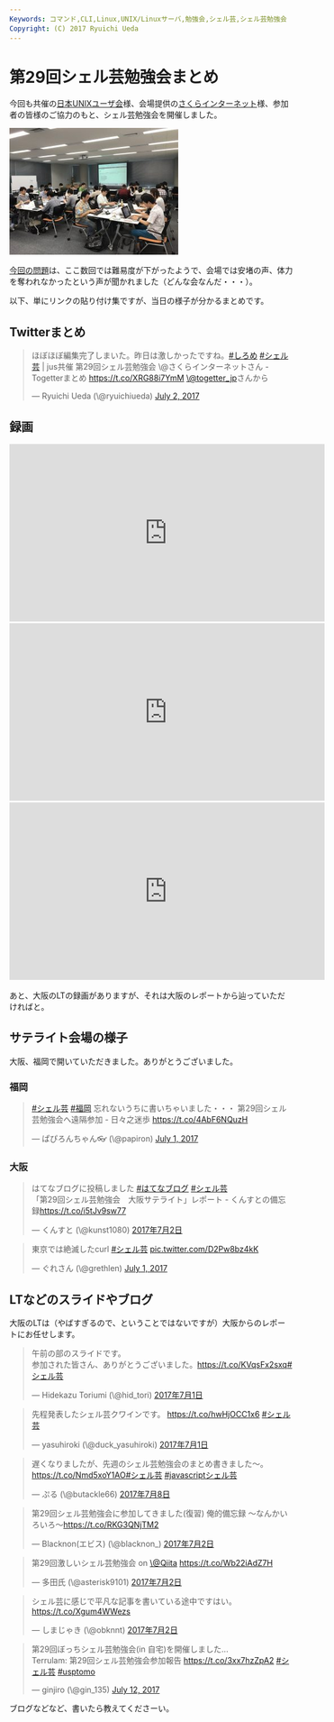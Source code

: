 ```yaml
---
Keywords: コマンド,CLI,Linux,UNIX/Linuxサーバ,勉強会,シェル芸,シェル芸勉強会
Copyright: (C) 2017 Ryuichi Ueda
---
```


# 第29回シェル芸勉強会まとめ
今回も共催の<a href="https://www.jus.or.jp/">日本UNIXユーザ会</a>様、会場提供の<a href="https://www.sakura.ad.jp/">さくらインターネット</a>様、参加者の皆様のご協力のもと、シェル芸勉強会を開催しました。

<a href="DDn5LauV0AEolHe.jpg"><img src="DDn5LauV0AEolHe-300x225.jpg" alt="" width="300" height="225" class="aligncenter size-medium wp-image-9931" /></a>



<a href="https://blog.ueda.tech/?p=9870">今回の問題</a>は、ここ数回では難易度が下がったようで、会場では安堵の声、体力を奪われなかったという声が聞かれました（どんな会なんだ・・・）。

以下、単にリンクの貼り付け集ですが、当日の様子が分かるまとめです。

<h2>Twitterまとめ</h2>

<blockquote class="twitter-tweet" data-partner="tweetdeck"><p lang="ja" dir="ltr">ほぼほぼ編集完了しまいた。昨日は激しかったですね。<a href="https://twitter.com/hashtag/%E3%81%97%E3%82%8D%E3%82%81?src=hash">#しろめ</a> <a href="https://twitter.com/hashtag/%E3%82%B7%E3%82%A7%E3%83%AB%E8%8A%B8?src=hash">#シェル芸</a> | jus共催 第29回シェル芸勉強会 \@さくらインターネットさん - Togetterまとめ <a href="https://t.co/XRG88i7YmM">https://t.co/XRG88i7YmM</a> <a href="https://twitter.com/togetter_jp">\@togetter_jp</a>さんから</p>&mdash; Ryuichi Ueda (\@ryuichiueda) <a href="https://twitter.com/ryuichiueda/status/881333495192199169">July 2, 2017</a></blockquote>
<script async src="//platform.twitter.com/widgets.js" charset="utf-8"></script>

<h2>録画</h2>

<iframe width="560" height="315" src="https://www.youtube.com/embed/-0DltBwo_5k" frameborder="0" allowfullscreen></iframe>

<iframe width="560" height="315" src="https://www.youtube.com/embed/GyyKvbrcRyw" frameborder="0" allowfullscreen></iframe>

<iframe width="560" height="315" src="https://www.youtube.com/embed/781cEwIQX-w" frameborder="0" allowfullscreen></iframe>

あと、大阪のLTの録画がありますが、それは大阪のレポートから辿っていただければと。

<h2>サテライト会場の様子</h2>

大阪、福岡で開いていただきました。ありがとうございました。

<h3>福岡</h3>

<blockquote class="twitter-tweet" data-partner="tweetdeck"><p lang="ja" dir="ltr"><a href="https://twitter.com/hashtag/%E3%82%B7%E3%82%A7%E3%83%AB%E8%8A%B8?src=hash">#シェル芸</a> <a href="https://twitter.com/hashtag/%E7%A6%8F%E5%B2%A1?src=hash">#福岡</a> 忘れないうちに書いちゃいました・・・ 第29回シェル芸勉強会へ遠隔参加 - 日々之迷歩 <a href="https://t.co/4AbF6NQuzH">https://t.co/4AbF6NQuzH</a></p>&mdash; ぱぴろんちゃん👓 (\@papiron) <a href="https://twitter.com/papiron/status/881198132217880576">July 1, 2017</a></blockquote>
<script async src="//platform.twitter.com/widgets.js" charset="utf-8"></script>

<h3>大阪</h3>

<blockquote class="twitter-tweet" data-lang="ja"><p lang="ja" dir="ltr">はてなブログに投稿しました <a href="https://twitter.com/hashtag/%E3%81%AF%E3%81%A6%E3%81%AA%E3%83%96%E3%83%AD%E3%82%B0?src=hash">#はてなブログ</a> <a href="https://twitter.com/hashtag/%E3%82%B7%E3%82%A7%E3%83%AB%E8%8A%B8?src=hash">#シェル芸</a><br>「第29回シェル芸勉強会　大阪サテライト」レポート - くんすとの備忘録<a href="https://t.co/i5tJv9sw77">https://t.co/i5tJv9sw77</a></p>&mdash; くんすと (\@kunst1080) <a href="https://twitter.com/kunst1080/status/881535147673243649">2017年7月2日</a></blockquote> <script async src="//platform.twitter.com/widgets.js" charset="utf-8"></script>

<blockquote class="twitter-tweet" data-partner="tweetdeck"><p lang="ja" dir="ltr">東京では絶滅したcurl <a href="https://twitter.com/hashtag/%E3%82%B7%E3%82%A7%E3%83%AB%E8%8A%B8?src=hash">#シェル芸</a> <a href="https://t.co/D2Pw8bz4kK">pic.twitter.com/D2Pw8bz4kK</a></p>&mdash; ぐれさん (\@grethlen) <a href="https://twitter.com/grethlen/status/881053495935107072">July 1, 2017</a></blockquote>
<script async src="//platform.twitter.com/widgets.js" charset="utf-8"></script>

<h2>LTなどのスライドやブログ</h2>

大阪のLTは（やばすぎるので、ということではないですが）大阪からのレポートにお任せします。

<blockquote class="twitter-tweet" data-lang="ja"><p lang="ja" dir="ltr">午前の部のスライドです。<br>参加された皆さん、ありがとうございました。<a href="https://t.co/KVqsFx2sxq">https://t.co/KVqsFx2sxq</a><a href="https://twitter.com/hashtag/%E3%82%B7%E3%82%A7%E3%83%AB%E8%8A%B8?src=hash">#シェル芸</a></p>&mdash; Hidekazu Toriumi (\@hid_tori) <a href="https://twitter.com/hid_tori/status/881021071847079938">2017年7月1日</a></blockquote>
<script async src="//platform.twitter.com/widgets.js" charset="utf-8"></script>

<blockquote class="twitter-tweet" data-lang="ja"><p lang="ja" dir="ltr">先程発表したシェル芸クワインです。 <a href="https://t.co/hwHjOCC1x6">https://t.co/hwHjOCC1x6</a> <a href="https://twitter.com/hashtag/%E3%82%B7%E3%82%A7%E3%83%AB%E8%8A%B8?src=hash">#シェル芸</a></p>&mdash; yasuhiroki (\@duck_yasuhiroki) <a href="https://twitter.com/duck_yasuhiroki/status/881067438984404992">2017年7月1日</a></blockquote>
<script async src="//platform.twitter.com/widgets.js" charset="utf-8"></script>


<blockquote class="twitter-tweet" data-lang="ja"><p lang="ja" dir="ltr">遅くなりましたが、先週のシェル芸勉強会のまとめ書きました〜。<a href="https://t.co/Nmd5xoY1AO">https://t.co/Nmd5xoY1AO</a><a href="https://twitter.com/hashtag/%E3%82%B7%E3%82%A7%E3%83%AB%E8%8A%B8?src=hash">#シェル芸</a> <a href="https://twitter.com/hashtag/javascript%E3%82%B7%E3%82%A7%E3%83%AB%E8%8A%B8?src=hash">#javascriptシェル芸</a></p>&mdash; ぷる (\@butackle66) <a href="https://twitter.com/butackle66/status/883552465588596737">2017年7月8日</a></blockquote> <script async src="//platform.twitter.com/widgets.js" charset="utf-8"></script>

<blockquote class="twitter-tweet" data-lang="ja"><p lang="ja" dir="ltr">第29回シェル芸勉強会に参加してきました(復習) 俺的備忘録 〜なんかいろいろ〜<a href="https://t.co/RKG3QNjTM2">https://t.co/RKG3QNjTM2</a></p>&mdash; Blacknon(エビス) (\@blacknon_) <a href="https://twitter.com/blacknon_/status/881437400735469569">2017年7月2日</a></blockquote> <script async src="//platform.twitter.com/widgets.js" charset="utf-8"></script>

<blockquote class="twitter-tweet" data-lang="ja"><p lang="ja" dir="ltr">第29回激しいシェル芸勉強会 on <a href="https://twitter.com/Qiita">\@Qiita</a> <a href="https://t.co/Wb22iAdZ7H">https://t.co/Wb22iAdZ7H</a></p>&mdash; 多田氏 (\@asterisk9101) <a href="https://twitter.com/asterisk9101/status/881365532691243008">2017年7月2日</a></blockquote> <script async src="//platform.twitter.com/widgets.js" charset="utf-8"></script>

<blockquote class="twitter-tweet" data-lang="ja"><p lang="ja" dir="ltr">シェル芸に感じで平凡な記事を書いている途中ですはい。<a href="https://t.co/Xgum4WWezs">https://t.co/Xgum4WWezs</a></p>&mdash; しまじゃき (\@obknnt) <a href="https://twitter.com/obknnt/status/881654863507070976">2017年7月2日</a></blockquote>
<script async src="//platform.twitter.com/widgets.js" charset="utf-8"></script>

<blockquote class="twitter-tweet" data-partner="tweetdeck"><p lang="ja" dir="ltr">第29回ぼっちシェル芸勉強会(in 自宅)を開催しました...<br>Terrulam: 第29回シェル芸勉強会参加報告 <a href="https://t.co/3xx7hzZpA2">https://t.co/3xx7hzZpA2</a> <a href="https://twitter.com/hashtag/%E3%82%B7%E3%82%A7%E3%83%AB%E8%8A%B8?src=hash">#シェル芸</a> <a href="https://twitter.com/hashtag/usptomo?src=hash">#usptomo</a></p>&mdash; ginjiro (\@gin_135) <a href="https://twitter.com/gin_135/status/884980843822944262">July 12, 2017</a></blockquote>
<script async src="//platform.twitter.com/widgets.js" charset="utf-8"></script>

ブログなどなど、書いたら教えてくださーい。
